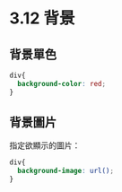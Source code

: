 # 3.12 背景

## 背景單色

```css
div{
  background-color: red;
}
```

## 背景圖片

指定欲顯示的圖片：

```css
div{
  background-image: url();
}
```



